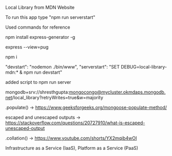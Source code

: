 Local Library from MDN Website

To run this app type "npm run serverstart"

Used commands for reference

npm install express-generator -g

express --view=pug

npm i

"devstart": "nodemon ./bin/www",
"serverstart": "SET DEBUG=local-library-mdn:* & npm run devstart"

added script to npm run server

mongodb+srv://shresthgupta:mongocongo@mycluster.okmdaps.mongodb.net/local_library?retryWrites=true&w=majority

.populate() -> https://www.geeksforgeeks.org/mongoose-populate-method/

escaped and unescaped outputs -> https://stackoverflow.com/questions/20727910/what-is-escaped-unescaped-output

.collation() -> https://www.youtube.com/shorts/YX2mqib4wOI

Infrastructure as a Service (IaaS), Platform as a Service (PaaS)
